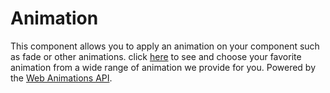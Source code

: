 # Animation

This component allows you to apply an animation on your component such as fade or other animations. click [here](/component/animation/names) to see and choose your favorite animation from a wide range of animation we provide for you. Powered by the [Web Animations API](https://developer.mozilla.org/en-US/docs/Web/API/Web_Animations_API).

<Playground />

<Usage />

<Api />

<Examples />

<Example value="default" />

<Example value="name" />

<Example value="duration" />

<Checklist 
    accessibility={false}
    bidirectionality={false}
    cssParts={false}
    cssVariables={false}
    documentation={false}
    examples={false}
    events={false}
    keyboard={false}
    methods={false}
    playground={false}
    properties={false}
    skeleton={false}
    slots={false}
/>
